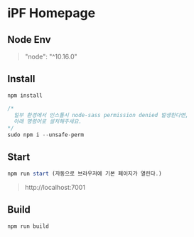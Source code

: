 # iPF Homepage

## Node Env

> "node": "^10.16.0"

## Install

```javascript
npm install

/*
  일부 환경에서 인스톨시 node-sass permission denied 발생한다면,
  아래 명령어로 설치해주세요.
*/
sudo npm i --unsafe-perm
```

## Start

```javascript
npm run start (자동으로 브라우저에 기본 페이지가 열린다.)
```

> http://localhost:7001

## Build

```javascript
npm run build
```